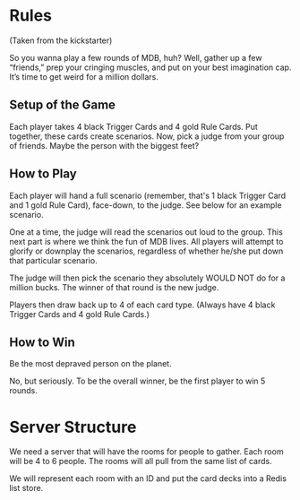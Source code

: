 # Rules

(Taken from the kickstarter)

So you wanna play a few rounds of MDB, huh? Well, gather up a few “friends,” prep your cringing muscles, and put on your best imagination cap. It’s time to get weird for a million dollars.

## Setup of the Game

Each player takes 4 black Trigger Cards and 4 gold Rule Cards. Put together, these cards create scenarios. Now, pick a judge from your group of friends. Maybe the person with the biggest feet?

## How to Play

Each player will hand a full scenario (remember, that's 1 black Trigger Card and 1 gold Rule Card), face-down, to the judge. See below for an example scenario.


One at a time, the judge will read the scenarios out loud to the group. This next part is where we think the fun of MDB lives. All players will attempt to glorify or downplay the scenarios, regardless of whether he/she put down that particular scenario. 

The judge will then pick the scenario they absolutely WOULD NOT do for a million bucks. The winner of that round is the new judge. 

Players then draw back up to 4 of each card type. (Always have 4 black Trigger Cards and 4 gold Rule Cards.)

## How to Win

Be the most depraved person on the planet.

No, but seriously. To be the overall winner, be the first player to win 5 rounds.

# Server Structure

We need a server that will have the rooms for people to gather. Each room will be 4 to 6 people. The rooms will all pull from the same list of cards.

We will represent each room with an ID and put the card decks into a Redis list store. 